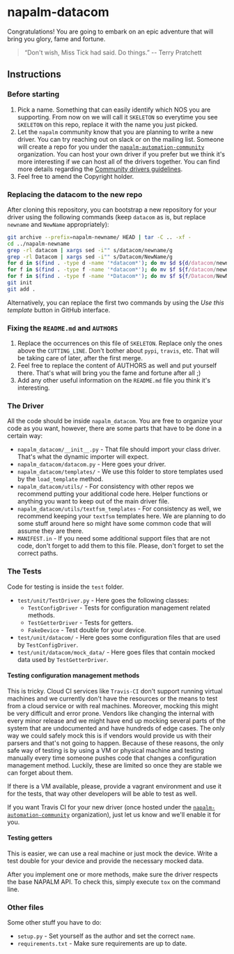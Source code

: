 # napalm-datacom

Congratulations! You are going to embark on an epic adventure that will bring you glory, fame and
fortune.

> “Don't wish, Miss Tick had said. Do things.”
> -- Terry Pratchett

## Instructions

### Before starting

1. Pick a name. Something that can easily identify which NOS you are supporting. From now on we will
call it `SKELETON` so everytime you see `SKELETON` on this repo, replace it with the name you just
picked.
1. Let the `napalm` community know that you are planning to write a new driver. You can try reaching
out on slack or on the mailing list. Someone will create a repo for you under the
[`napalm-automation-community`](https://github.com/napalm-automation-community) organization. You
can host your own driver if you prefer but we think it's more interesting if we can host all of the
drivers together.
You can find more details regarding the [Community drivers guidelines](http://napalm.readthedocs.io/en/develop/contributing/drivers.html).
1. Feel free to amend the Copyright holder.

### Replacing the datacom to the new repo

After cloning this repository, you can bootstrap a new repository for
your driver using the following commands (keep `datacom` as is, but
replace `newname` and `NewName` appropriately):

```sh
git archive --prefix=napalm-newname/ HEAD | tar -C .. -xf -
cd ../napalm-newname
grep -rl datacom | xargs sed -i"" s/datacom/newname/g
grep -rl Datacom | xargs sed -i"" s/Datacom/NewName/g
for d in $(find . -type d -name '*datacom*'); do mv $d ${d/datacom/newname}; done
for f in $(find . -type f -name '*datacom*'); do mv $f ${f/datacom/newname}; done
for f in $(find . -type f -name '*Datacom*'); do mv $f ${f/Datacom/NewName}; done
git init
git add .
```

Alternatively, you can replace the first two commands by using the
*Use this template* button in GitHub interface.

### Fixing the `README.md` and `AUTHORS`

1. Replace the occurrences on this file of `SKELETON`. Replace only the ones above
the `CUTTING_LINE`. Don't bother about `pypi`, `travis`, etc. That will be taking care of later,
after the first merge.
1. Feel free to replace the content of AUTHORS as well and put yourself there. That's what will
bring you the fame and fortune after all ;)
1. Add any other useful information on the `README.md` file you think it's interesting.

### The Driver

All the code should be inside `napalm_datacom`. You are free to organize your code as you want,
however, there are some parts that have to be done in a certain way:

* `napalm_datacom/__init__.py` - That file should import your class driver. That's what the
dynamic importer will expect.
* `napalm_datacom/datacom.py` - Here goes your driver.
* `napalm_datacom/templates/` - We use this folder to store templates used by the `load_template`
method.
* `napalm_datacom/utils/` - For consistency with other repos we recommend putting your additional
code here. Helper functions or anything you want to keep out of the main driver file.
* `napalm_datacom/utils/textfsm_templates` - For consistency as well, we recommend keeping your
`textfsm` templates here. We are planning to do some stuff around here so might have some common
code that will assume they are there.
* `MANIFEST.in` - If you need some additional support files that are not code, don't forget to add
them to this file. Please, don't forget to set the correct paths.

### The Tests

Code for testing is inside the `test` folder.

* `test/unit/TestDriver.py` - Here goes the following classes:
  * `TestConfigDriver` - Tests for configuration management related methods.
  * `TestGetterDriver` - Tests for getters.
  * `FakeDevice` - Test double for your device.
* `test/unit/datacom/` - Here goes some configuration files that are used by `TestConfigDriver`.
* `test/unit/datacom/mock_data/` - Here goes files that contain mocked data used by
                                    `TestGetterDriver`.

#### Testing configuration management methods

This is tricky. Cloud CI services like `Travis-CI` don't support running virtual machines and
we currently don't have the resources or the means to test from a cloud service or with real
machines. Moreover, mocking this might be very difficult and error prone. Vendors like changing
the internal with every minor release and we might have end up mocking several parts of the system
that are undocumented and have hundreds of edge cases. The only way we could safely mock this is
if vendors would provide us with their parsers and that's not going to happen. Because of these
reasons, the only safe way of testing is by using a VM or physical machine and testing manually
every time someone pushes code that changes a configuration management method. Luckily, these are
limited so once they are stable we can forget about them.

If there is a VM available, please, provide a vagrant environment and use it for the tests,
that way other developers will be able to test as well.

If you want Travis CI for your new driver (once hosted under the
[`napalm-automation-community`](https://github.com/napalm-automation-community)
organization), just let us know and we'll enable it for you.

#### Testing getters

This is easier, we can use a real machine or just mock the device. Write a test double for your
device and provide the necessary mocked data.

After you implement one or more methods, make sure the driver respects the base
NAPALM API. To check this, simply execute ``tox`` on the command line.

### Other files

Some other stuff you have to do:

* `setup.py` - Set yourself as the author and set the correct `name`.
* `requirements.txt` - Make sure requirements are up to date.
